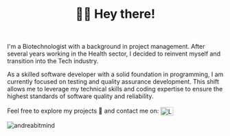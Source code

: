 <h1 align="center">👋🏻 Hey there!</h1>
<br>
<p>I'm a Biotechnologist with a background in project management. After several years working in the Health sector, I decided to reinvent myself and transition into the Tech industry.

As a skilled software developer with a solid foundation in programming, I am currently focused on testing and quality assurance development. This shift allows me to leverage my technical skills and coding expertise to ensure the highest standards of software quality and reliability. <br><br>
Feel free to explore my projects :eyes: and contact me on: <a href="https://www.linkedin.com/in/andreamaort/" target="_blank" title="Connect with me on LinkedIn"> <img align="center" src="https://raw.githubusercontent.com/rahuldkjain/github-profile-readme-generator/master/src/images/icons/Social/linked-in-alt.svg" alt="LinkedIn" height="20" width="30" /> </a> 
<br>
<p><img align="left" src="https://github-readme-stats.vercel.app/api/top-langs?username=andreabitmind&show_icons=true&locale=en&layout=compact" alt="andreabitmind" /></p>
